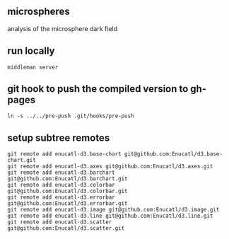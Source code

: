 microspheres
------------
analysis of the microsphere dark field

run locally
------------
`middleman server`

git hook to push the compiled version to gh-pages
-------------------------------------------------
```
ln -s ../../pre-push .git/hooks/pre-push 
```

setup subtree remotes
-------------------------------------------------
```
git remote add enucatl-d3.base-chart git@github.com:Enucatl/d3.base-chart.git
git remote add enucatl-d3.axes git@github.com:Enucatl/d3.axes.git
git remote add enucatl-d3.barchart git@github.com:Enucatl/d3.barchart.git
git remote add enucatl-d3.colorbar git@github.com:Enucatl/d3.colorbar.git
git remote add enucatl-d3.errorbar git@github.com:Enucatl/d3.errorbar.git
git remote add enucatl-d3.image git@github.com:Enucatl/d3.image.git
git remote add enucatl-d3.line git@github.com:Enucatl/d3.line.git
git remote add enucatl-d3.scatter git@github.com:Enucatl/d3.scatter.git
```

